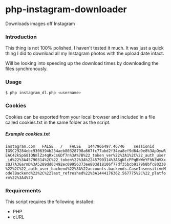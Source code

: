 # php-instagram-downloader
Downloads images off Instagram

### Introduction
This thing is not 100% polished. I haven't tested it much. It was just a quick thing I did to download all my Instagram photos with the upload date intact.

Will be looking into speeding up the download times by downloading the files synchronously.

### Usage

```sh
$ php instagram_dl.php <username>
```

### Cookies
Cookies can be exported from your local browser and included in a file called cookies.txt in the same folder as the script.

##### Example cookies.txt
``
instagram.com	FALSE	/	FALSE	1447966497.46746	sessionid	IGSC29284ebc9306394b234aeb80328798a667fc77abd2f34ea8ef9d64a9e8%3ApOywREAC42kSpG8IQNmlZz4qRxCsGDf7n%3A%7B%22_token_ver%22%3A1%2C%22_auth_user_id%22%3A45790314%2C%22_token%22%3A%2245790314%3ASgNlcPPqBkWeYFhN3WVXxzQJ7A3GarmD%3A5289dd03492ec09956373ee803d18106f77df35bcb9179b8bfc80230%22%2C%22_auth_user_backend%22%3A%22accounts.backends.CaseInsensitiveModelBackend%22%2C%22last_refreshed%22%3A1444176362.567775%2C%22_platform%22%3A4%7D
``

### Requirements

This script requires the following installed:
* PHP
* cURL
